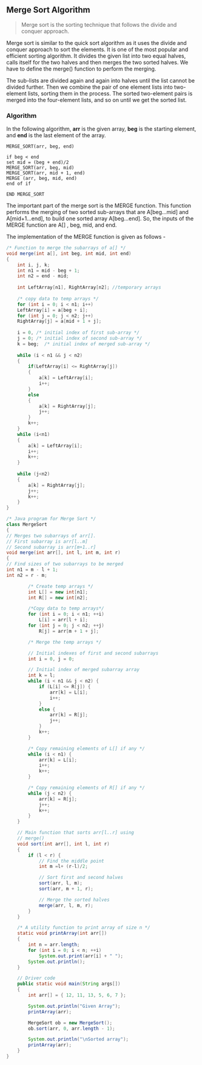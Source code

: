 ## Merge Sort Algorithm

> Merge sort is the sorting technique that follows the divide and conquer approach.

Merge sort is similar to the quick sort algorithm as it uses the divide and conquer approach to sort the elements. It is
one of the most popular and efficient sorting algorithm. It divides the given list into two equal halves, calls itself
for the two halves and then merges the two sorted halves. We have to define the merge() function to perform the merging.

The sub-lists are divided again and again into halves until the list cannot be divided further. Then we combine the pair
of one element lists into two-element lists, sorting them in the process. The sorted two-element pairs is merged into
the four-element lists, and so on until we get the sorted list.

### Algorithm

In the following algorithm, **arr** is the given array, **beg** is the starting element, and **end** is the last element
of the array.

```
MERGE_SORT(arr, beg, end)

if beg < end  
set mid = (beg + end)/2  
MERGE_SORT(arr, beg, mid)  
MERGE_SORT(arr, mid + 1, end)  
MERGE (arr, beg, mid, end)  
end of if

END MERGE_SORT
```

The important part of the merge sort is the MERGE function. This function performs the merging of two sorted sub-arrays
that are A[beg…mid] and A[mid+1…end], to build one sorted array A[beg…end]. So, the inputs of the MERGE function are A[]
, beg, mid, and end.

The implementation of the MERGE function is given as follows -

```java
/* Function to merge the subarrays of a[] */  
void merge(int a[], int beg, int mid, int end)    
{    
    int i, j, k;  
    int n1 = mid - beg + 1;    
    int n2 = end - mid;    
      
    int LeftArray[n1], RightArray[n2]; //temporary arrays  
      
    /* copy data to temp arrays */  
    for (int i = 0; i < n1; i++)    
    LeftArray[i] = a[beg + i];    
    for (int j = 0; j < n2; j++)    
    RightArray[j] = a[mid + 1 + j];    
      
    i = 0, /* initial index of first sub-array */  
    j = 0; /* initial index of second sub-array */   
    k = beg;  /* initial index of merged sub-array */  
      
    while (i < n1 && j < n2)    
    {    
        if(LeftArray[i] <= RightArray[j])    
        {    
            a[k] = LeftArray[i];    
            i++;    
        }    
        else    
        {    
            a[k] = RightArray[j];    
            j++;    
        }    
        k++;    
    }    
    while (i<n1)    
    {    
        a[k] = LeftArray[i];    
        i++;    
        k++;    
    }    
      
    while (j<n2)    
    {    
        a[k] = RightArray[j];    
        j++;    
        k++;    
    }    
}
```

```java
/* Java program for Merge Sort */
class MergeSort
{
// Merges two subarrays of arr[].
// First subarray is arr[l..m]
// Second subarray is arr[m+1..r]
void merge(int arr[], int l, int m, int r)
{
// Find sizes of two subarrays to be merged
int n1 = m - l + 1;
int n2 = r - m;

		/* Create temp arrays */
		int L[] = new int[n1];
		int R[] = new int[n2];

		/*Copy data to temp arrays*/
		for (int i = 0; i < n1; ++i)
			L[i] = arr[l + i];
		for (int j = 0; j < n2; ++j)
			R[j] = arr[m + 1 + j];

		/* Merge the temp arrays */

		// Initial indexes of first and second subarrays
		int i = 0, j = 0;

		// Initial index of merged subarray array
		int k = l;
		while (i < n1 && j < n2) {
			if (L[i] <= R[j]) {
				arr[k] = L[i];
				i++;
			}
			else {
				arr[k] = R[j];
				j++;
			}
			k++;
		}

		/* Copy remaining elements of L[] if any */
		while (i < n1) {
			arr[k] = L[i];
			i++;
			k++;
		}

		/* Copy remaining elements of R[] if any */
		while (j < n2) {
			arr[k] = R[j];
			j++;
			k++;
		}
	}

	// Main function that sorts arr[l..r] using
	// merge()
	void sort(int arr[], int l, int r)
	{
		if (l < r) {
			// Find the middle point
			int m =l+ (r-l)/2;

			// Sort first and second halves
			sort(arr, l, m);
			sort(arr, m + 1, r);

			// Merge the sorted halves
			merge(arr, l, m, r);
		}
	}

	/* A utility function to print array of size n */
	static void printArray(int arr[])
	{
		int n = arr.length;
		for (int i = 0; i < n; ++i)
			System.out.print(arr[i] + " ");
		System.out.println();
	}

	// Driver code
	public static void main(String args[])
	{
		int arr[] = { 12, 11, 13, 5, 6, 7 };

		System.out.println("Given Array");
		printArray(arr);

		MergeSort ob = new MergeSort();
		ob.sort(arr, 0, arr.length - 1);

		System.out.println("\nSorted array");
		printArray(arr);
	}
}
```